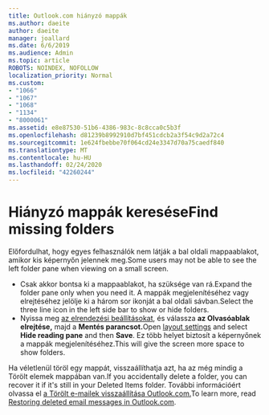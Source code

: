```yaml
---
title: Outlook.com hiányzó mappák
ms.author: daeite
author: daeite
manager: joallard
ms.date: 6/6/2019
ms.audience: Admin
ms.topic: article
ROBOTS: NOINDEX, NOFOLLOW
localization_priority: Normal
ms.custom:
- "1066"
- "1067"
- "1068"
- "1134"
- "8000061"
ms.assetid: e8e87530-51b6-4386-983c-8c8cca0c5b3f
ms.openlocfilehash: d81239b8992910d7bf451cdcb2a3f54c9d2a72c4
ms.sourcegitcommit: 1e624fbebbe70f064cd24e3347d70a75caedf840
ms.translationtype: MT
ms.contentlocale: hu-HU
ms.lasthandoff: 02/24/2020
ms.locfileid: "42260244"
---
```

# <a name="find-missing-folders"></a><span data-ttu-id="14ea6-102">Hiányzó mappák keresése</span><span class="sxs-lookup"><span data-stu-id="14ea6-102">Find missing folders</span></span>

<span data-ttu-id="14ea6-103">Előfordulhat, hogy egyes felhasználók nem látják a bal oldali mappaablakot, amikor kis képernyőn jelennek meg.</span><span class="sxs-lookup"><span data-stu-id="14ea6-103">Some users may not be able to see the left folder pane when viewing on a small screen.</span></span>

- <span data-ttu-id="14ea6-104">Csak akkor bontsa ki a mappaablakot, ha szüksége van rá.</span><span class="sxs-lookup"><span data-stu-id="14ea6-104">Expand the folder pane only when you need it.</span></span> <span data-ttu-id="14ea6-105">A mappák megjelenítéséhez vagy elrejtéséhez jelölje ki a három sor ikonját a bal oldali sávban.</span><span class="sxs-lookup"><span data-stu-id="14ea6-105">Select the three line icon in the left side bar to show or hide folders.</span></span>
- <span data-ttu-id="14ea6-106">Nyissa meg [az elrendezési beállításokat,](https://outlook.live.com/mail/options/mail/layout) és válassza **az Olvasóablak elrejtése,** majd a **Mentés parancsot.**</span><span class="sxs-lookup"><span data-stu-id="14ea6-106">Open [layout settings](https://outlook.live.com/mail/options/mail/layout) and select **Hide reading pane** and then **Save**.</span></span> <span data-ttu-id="14ea6-107">Ez több helyet biztosít a képernyőnek a mappák megjelenítéséhez.</span><span class="sxs-lookup"><span data-stu-id="14ea6-107">This will give the screen more space to show folders.</span></span>

<span data-ttu-id="14ea6-108">Ha véletlenül töröl egy mappát, visszaállíthatja azt, ha az még mindig a Törölt elemek mappában van.</span><span class="sxs-lookup"><span data-stu-id="14ea6-108">If you accidentally delete a folder, you can recover it if it's still in your Deleted Items folder.</span></span> <span data-ttu-id="14ea6-109">További információért olvassa el [a Törölt e-mailek visszaállítása Outlook.com.](https://support.office.com/article/cf06ab1b-ae0b-418c-a4d9-4e895f83ed50)</span><span class="sxs-lookup"><span data-stu-id="14ea6-109">To learn more, read [Restoring deleted email messages in Outlook.com](https://support.office.com/article/cf06ab1b-ae0b-418c-a4d9-4e895f83ed50).</span></span>
